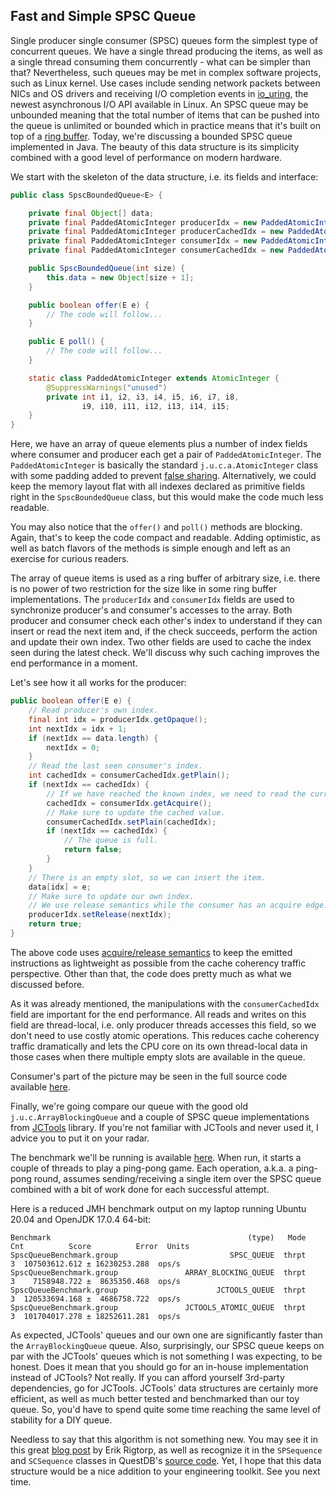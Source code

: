 ## Fast and Simple SPSC Queue

Single producer single consumer (SPSC) queues form the simplest type of concurrent queues. We have a single thread producing the items, as well as a single thread consuming them concurrently - what can be simpler than that? Nevertheless, such queues may be met in complex software projects, such as Linux kernel. Use cases include sending network packets between NICs and OS drivers and receiving I/O completion events in [io_uring](https://kernel.dk/io_uring.pdf), the newest asynchronous I/O API available in Linux. An SPSC queue may be unbounded meaning that the total number of items that can be pushed into the queue is unlimited or bounded which in practice means that it's built on top of a [ring buffer](https://en.wikipedia.org/wiki/Circular_buffer). Today, we're discussing a bounded SPSC queue implemented in Java. The beauty of this data structure is its simplicity combined with a good level of performance on modern hardware.

We start with the skeleton of the data structure, i.e. its fields and interface:
```java
public class SpscBoundedQueue<E> {

    private final Object[] data;
    private final PaddedAtomicInteger producerIdx = new PaddedAtomicInteger();
    private final PaddedAtomicInteger producerCachedIdx = new PaddedAtomicInteger();
    private final PaddedAtomicInteger consumerIdx = new PaddedAtomicInteger();
    private final PaddedAtomicInteger consumerCachedIdx = new PaddedAtomicInteger();

    public SpscBoundedQueue(int size) {
        this.data = new Object[size + 1];
    }

    public boolean offer(E e) {
        // The code will follow...
    }

    public E poll() {
        // The code will follow...
    }

    static class PaddedAtomicInteger extends AtomicInteger {
        @SuppressWarnings("unused")
        private int i1, i2, i3, i4, i5, i6, i7, i8,
                i9, i10, i11, i12, i13, i14, i15;
    }
}
```

Here, we have an array of queue elements plus a number of index fields where consumer and producer each get a pair of `PaddedAtomicInteger`. The `PaddedAtomicInteger` is basically the standard `j.u.c.a.AtomicInteger` class with some padding added to prevent [false sharing](https://en.wikipedia.org/wiki/False_sharing). Alternatively, we could keep the memory layout flat with all indexes declared as primitive fields right in the `SpscBoundedQueue` class, but this would make the code much less readable.

You may also notice that the `offer()` and `poll()` methods are blocking. Again, that's to keep the code compact and readable. Adding optimistic, as well as batch flavors of the methods is simple enough and left as an exercise for curious readers.

The array of queue items is used as a ring buffer of arbitrary size, i.e. there is no power of two restriction for the size like in some ring buffer implementations. The `producerIdx` and `consumerIdx` fields are used to synchronize producer's and consumer's accesses to the array. Both producer and consumer check each other's index to understand if they can insert or read the next item and, if the check succeeds, perform the action and update their own index. Two other fields are used to cache the index seen during the latest check. We'll discuss why such caching improves the end performance in a moment.

Let's see how it all works for the producer:
```java
public boolean offer(E e) {
    // Read producer's own index.
    final int idx = producerIdx.getOpaque();
    int nextIdx = idx + 1;
    if (nextIdx == data.length) {
        nextIdx = 0;
    }
    // Read the last seen consumer's index.
    int cachedIdx = consumerCachedIdx.getPlain();
    if (nextIdx == cachedIdx) {
        // If we have reached the known index, we need to read the current value.
        cachedIdx = consumerIdx.getAcquire();
        // Make sure to update the cached value.
        consumerCachedIdx.setPlain(cachedIdx);
        if (nextIdx == cachedIdx) {
            // The queue is full.
            return false;
        }
    }
    // There is an empty slot, so we can insert the item.
    data[idx] = e;
    // Make sure to update our own index.
    // We use release semantics while the consumer has an acquire edge.
    producerIdx.setRelease(nextIdx);
    return true;
}
```

The above code uses [acquire/release semantics](https://puzpuzpuz.dev/using-acquirerelease-semantics-in-java-atomics-for-fun-and-profit) to keep the emitted instructions as lightweight as possible from the cache coherency traffic perspective. Other than that, the code does pretty much as what we discussed before.

As it was already mentioned, the manipulations with the `consumerCachedIdx` field are important for the end performance. All reads and writes on this field are thread-local, i.e. only producer threads accesses this field, so we don't need to use costly atomic operations. This reduces cache coherency traffic dramatically and lets the CPU core on its own thread-local data in those cases when there multiple empty slots are available in the queue.

Consumer's part of the picture may be seen in the full source code available [here](https://github.com/puzpuzpuz/java-concurrency-samples/blob/6eb2c14e5cc7476a268606c94abb722c2e6f1e81/src/main/java/io/puzpuzpuz/queue/SpscBoundedQueue.java).

Finally, we're going compare our queue with the good old `j.u.c.ArrayBlockingQueue` and a couple of SPSC queue implementations from [JCTools](https://github.com/JCTools/JCTools) library. If you're not familiar with JCTools and never used it, I advice you to put it on your radar.

The benchmark we'll be running is available [here](https://github.com/puzpuzpuz/java-concurrency-samples/blob/6eb2c14e5cc7476a268606c94abb722c2e6f1e81/src/test/java/io/puzpuzpuz/queue/SpscQueueBenchmark.java). When run, it starts a couple of threads to play a ping-pong game. Each operation, a.k.a. a ping-pong round, assumes sending/receiving a single item over the SPSC queue combined with a bit of work done for each successful attempt.

Here is a reduced JMH benchmark output on my laptop running Ubuntu 20.04 and OpenJDK 17.0.4 64-bit:
```
Benchmark                                            (type)   Mode  Cnt          Score          Error  Units
SpscQueueBenchmark.group                         SPSC_QUEUE  thrpt    3  107503612.612 ± 16230253.288  ops/s
SpscQueueBenchmark.group               ARRAY_BLOCKING_QUEUE  thrpt    3    7158948.722 ±  8635350.468  ops/s
SpscQueueBenchmark.group                      JCTOOLS_QUEUE  thrpt    3  120533694.168 ±  4686758.722  ops/s
SpscQueueBenchmark.group               JCTOOLS_ATOMIC_QUEUE  thrpt    3  101704017.278 ± 18252611.281  ops/s
```

As expected, JCTools' queues and our own one are significantly faster than the `ArrayBlockingQueue` queue. Also, surprisingly, our SPSC queue keeps on par with the JCTools' queues which is not something I was expecting, to be honest. Does it mean that you should go for an in-house implementation instead of JCTools? Not really. If you can afford yourself 3rd-party dependencies, go for JCTools. JCTools' data structures are certainly more efficient, as well as much better tested and benchmarked than our toy queue. So, you'd have to spend quite some time reaching the same level of stability for a DIY queue.

Needless to say that this algorithm is not something new. You may see it in this great [blog post](https://rigtorp.se/ringbuffer/) by Erik Rigtorp, as well as recognize it in the `SPSequence` and `SCSequence` classes in QuestDB's [source code](https://github.com/questdb/questdb). Yet, I hope that this data structure would be a nice addition to your engineering toolkit. See you next time.